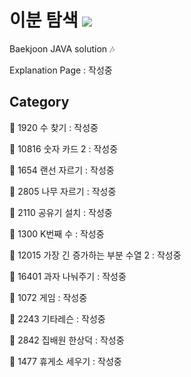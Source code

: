 # 이분 탐색 <img src = "https://img.shields.io/badge/JAVA-007396?style=for-the-badge&logo=java&logoColor=white">
Baekjoon JAVA solution :notes:

Explanation Page : 작성중

## Category

:black_square_button: 1920 수 찾기 : 작성중

:black_square_button: 10816 숫자 카드 2 : 작성중

:black_square_button: 1654 랜선 자르기 : 작성중

:black_square_button: 2805 나무 자르기 : 작성중

:black_square_button: 2110 공유기 설치 : 작성중

:black_square_button: 1300 K번째 수 : 작성중

:black_square_button: 12015 가장 긴 증가하는 부분 수열 2 : 작성중

:black_square_button: 16401 과자 나눠주기 : 작성중

:black_square_button: 1072 게임 : 작성중

:black_square_button: 2243 기타레슨 : 작성중

:black_square_button: 2842 집배원 한상덕 : 작성중

:black_square_button: 1477 휴게소 세우기 : 작성중